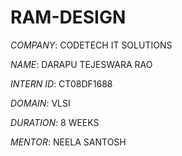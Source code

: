 # RAM-DESIGN
*COMPANY*: CODETECH IT SOLUTIONS

*NAME*: DARAPU TEJESWARA RAO

*INTERN ID*: CT08DF1688

*DOMAIN*: VLSI

*DURATION*: 8 WEEKS

*MENTOR*: NEELA SANTOSH

##


